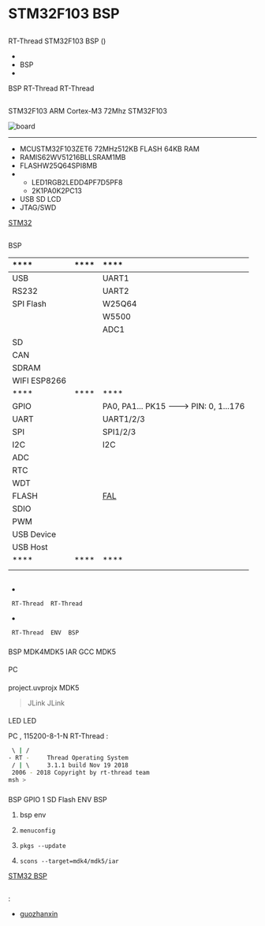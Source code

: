 # STM32F103  BSP 

## 

 RT-Thread  STM32F103  BSP () 



- 
- BSP 
- 

 BSP RT-Thread  RT-Thread 

## 

 STM32F103  ARM Cortex-M3  72Mhz STM32F103 



![board](figures/board.png)

 **** 

- MCUSTM32F103ZET6 72MHz512KB FLASH 64KB RAM
-  RAMIS62WV51216BLLSRAM1MB
-  FLASHW25Q64SPI8MB
- 
  - LED1RGB2LEDD4PF7D5PF8
  - 2K1PA0K2PC13
- USB SD LCD 
-  JTAG/SWD

 [STM32 ](https://fire-stm32.taobao.com/index.htm)

## 

 BSP 

| **** | **** | ****                              |
| :------------ | :----------: | :------------------------------------- |
| USB    |          |  UART1                            |
| RS232        |          |  UART2                            |
| SPI Flash    |          | W25Q64                                |
|        |          | W5500                                 |
|        |          |  ADC1                              |
| SD         |          |                                       |
| CAN          |          |                                       |
| SDRAM        |      |                                       |
| WIFI ESP8266 |      |                                       |
| **** | **** | ****                              |
| GPIO         |          | PA0, PA1... PK15 ---> PIN: 0, 1...176 |
| UART         |          | UART1/2/3                             |
| SPI          |          | SPI1/2/3                              |
| I2C          |          |  I2C                              |
| ADC          |          |                                      |
| RTC          |          |  |
| WDT          |          |                                       |
| FLASH |  |  [FAL](https://github.com/RT-Thread-packages/fal) |
| SDIO         |          |                                      |
| PWM          |          |                                      |
| USB Device   |          |                                      |
| USB Host     |      |                               |
| **** | **** | ****                              |
|          |      |                               |

## 



- 

     RT-Thread  RT-Thread  

- 

     RT-Thread  ENV  BSP 


### 

 BSP  MDK4MDK5  IAR  GCC  MDK5 

#### 

 PC

#### 

 project.uvprojx  MDK5 

>  JLink  JLink 

#### 

 LED  LED 

 PC , 115200-8-1-N RT-Thread :

```bash
 \ | /
- RT -     Thread Operating System
 / | \     3.1.1 build Nov 19 2018
 2006 - 2018 Copyright by rt-thread team
msh >
```
### 

 BSP  GPIO  1  SD Flash  ENV BSP 

1.  bsp  env 

2. `menuconfig`

3. `pkgs --update`

4. `scons --target=mdk4/mdk5/iar` 

 [STM32  BSP ](../docs/STM32BSP.md)

## 



## 

:

- [guozhanxin](https://github.com/Guozhanxin) 